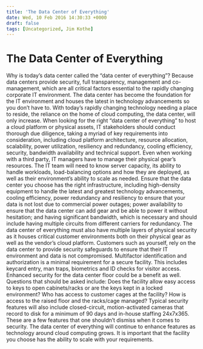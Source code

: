 ```yaml
---
title: 'The Data Center of Everything'
date: Wed, 10 Feb 2016 14:30:33 +0000
draft: false
tags: [Uncategorized, Jim Kothe]
---
```


**The Data Center of Everything**
=================================

Why is today’s data center called the “data center of everything”? Because data centers provide security, full transparency, management and co-management, which are all critical factors essential to the rapidly changing corporate IT environment. The data center has become the foundation for the IT environment and houses the latest in technology advancements so you don’t have to. With today’s rapidly changing technology needing a place to reside, the reliance on the home of cloud computing, the data center, will only increase. When looking for the right “data center of everything” to host a cloud platform or physical assets, IT stakeholders should conduct thorough due diligence, taking a myriad of key requirements into consideration, including cloud platform architecture, resource allocation, scalability, power utilization, resiliency and redundancy, cooling efficiency, security, bandwidth availability and technical support. Even when working with a third party, IT managers have to manage their physical gear’s resources. The IT team will need to know server capacity, its ability to handle workloads, load-balancing options and how they are deployed, as well as their environment’s ability to scale as needed. Ensure that the data center you choose has the right infrastructure, including high-density equipment to handle the latest and greatest technology advancements, cooling efficiency, power redundancy and resiliency to ensure that your data is not lost due to commercial power outages; power availability to ensure that the data center can add gear and be able to power it without hesitation; and having significant bandwidth, which is necessary and should include having multiple circuits from different carriers for redundancy. The data center of everything must also have multiple layers of physical security as it houses critical customer environments both on their physical gear as well as the vendor’s cloud platform. Customers such as yourself, rely on the data center to provide security safeguards to ensure that their IT environment and data is not compromised. Multifactor identification and authorization is a minimal requirement for a secure facility. This includes keycard entry, man traps, biometrics and ID checks for visitor access. Enhanced security for the data center floor could be a benefit as well. Questions that should be asked include: Does the facility allow easy access to keys to open cabinets/racks or are the keys kept in a locked environment? Who has access to customer cages at the facility? How is access to the raised floor and the racks/cage managed? Typical security features will also include closed-circuit, motion-activated cameras that record to disk for a minimum of 90 days and in-house staffing 24x7x365. These are a few features that one shouldn’t dismiss when it comes to security. The data center of everything will continue to enhance features as technology around cloud computing grows. It is important that the facility you choose has the ability to scale with your requirements.